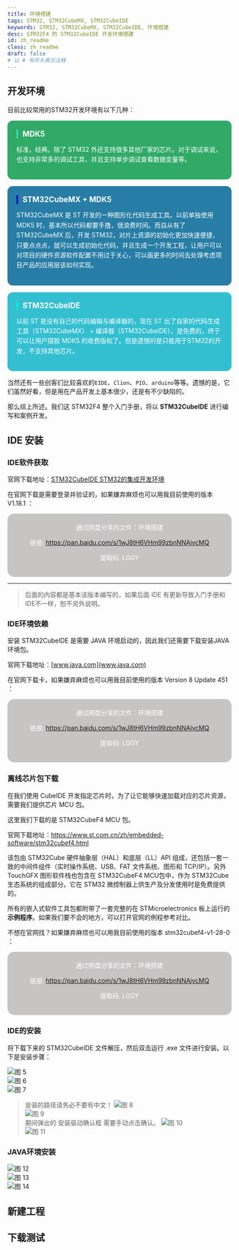 ```yaml
---
title: 环境搭建
tags: STM32, STM32CubeMX, STM32CubeIDE
keywords: STM32, STM32CubeMX, STM32CubeIDE, 环境搭建
desc: STM32F4 的 STM32CubeIDE 开发环境搭建
id: zh_readme
class: zh_readme
draft: false
# 以 # 号开头表示注释
---
```



## 开发环境

目前比较常用的STM32开发环境有以下几种：

<div style="
  background-color:rgb(49, 170, 104);
  border-radius: 12px;
  padding: 20px;
  margin: 15px 0;
">
  <span style="
    font-weight: bold;
    font-size: 1.2em;
    display: block;
    color:rgb(255, 255, 255);
    border-left: 4px solid rgb(52, 219, 177); /* 左侧装饰线 */
    padding-left: 10px;
  ">
    MDK5
  </span>
  <p style="color:rgb(255, 255, 255); line-height: 1.6">
    标准，经典。除了 STM32 外还支持很多其他厂家的芯片。对于调试来说，也支持非常多的调试工具，并且支持单步调试查看数据变量等。
  </p>
</div>

<div style="
  background-color:rgb(39, 125, 165);
  border-radius: 12px;
  padding: 20px;
  margin: 15px 0;
">
  <span style="
    font-weight: bold;
    font-size: 1.2em;
    display: block;
    color:rgb(255, 255, 255);
    border-left: 4px solid rgb(22, 19, 201); /* 左侧装饰线 */
    padding-left: 10px;
  ">
    STM32CubeMX + MDK5
  </span>
  <p style="color:rgb(255, 255, 255); line-height: 1.6">
    STM32CubeMX 是 ST 开发的一种图形化代码生成工具。以前单独使用 MDK5 时，基本所以代码都要手撸，很浪费时间。而自从有了 STM32CubeMX 后，开发 STM32，对片上资源的初始化更加快速便捷，只要点点点，就可以生成初始化代码，并且生成一个开发工程，让用户可以对项目的硬件资源软件配置不用过于关心，可以画更多的时间去处理考虑项目产品的应用层该如何实现。
  </p>
</div>

<div style="
  background-color:rgb(52, 191, 209);
  border-radius: 12px;
  padding: 20px;
  margin: 15px 0;
">
  <span style="
    font-weight: bold;
    font-size: 1.2em;
    display: block;
    color:rgb(255, 255, 255);
    border-left: 4px solid rgb(9, 233, 203); /* 左侧装饰线 */
    padding-left: 10px;
  ">
    STM32CubeIDE
  </span>
  <p style="color:rgb(255, 255, 255); line-height: 1.6">
    以前 ST 是没有自己的代码编辑与编译器的，现在 ST 出了自家的代码生成工具（STM32CubeMX） + 编译器（STM32CubeIDE），是免费的，终于可以让用户摆脱 MDK5 的收费版权了。但是遗憾的是只能用于STM32的开发，不支持其他芯片。
  </p>
</div>

当然还有一些创客们比较喜欢的`EIDE`、`Clion`、`PIO`、`arduino`等等。遗憾的是，它们虽然好看，但是用在产品开发上基本很少，还是有不少缺陷的。

那么综上所述。我们这 STM32F4 整个入门手册，将以 **STM32CubeIDE** 进行编写和案例开发。

## IDE 安装

### IDE软件获取

官网下载地址：[STM32CubeIDE STM32的集成开发环境](https://www.st.com.cn/zh/development-tools/stm32cubeide.html)

在官网下载是需要登录并验证的，如果嫌弃麻烦也可以用我目前使用的版本 V1.18.1 ：


<div style="
  background-color:rgb(199, 196, 196);  /* 背景色 */
  border-radius: 15px;        /* 圆角半径 */
  padding: 20px;              /* 内边距 */
  color: white;               /* 文字颜色 */
  text-align: center;         /* 文字对齐 */
  box-sizing: border-box;     /* 尺寸包含内边距 */
">
通过网盘分享的文件：环境搭建

链接: https://pan.baidu.com/s/1wJ8tH6VHm99zbnNNAjvcMQ 

提取码: LGGY 
</div>

---

> 后面的内容都是基本该版本编写的，如果后面 IDE 有更新导致入门手册和IDE不一样，恕不另外说明。

### IDE环境依赖

安装 STM32CubeIDE 是需要 JAVA 环境启动的，因此我们还需要下载安装JAVA环境包。

官网下载地址：[www.java.com](www.java.com)

在官网下载卡，如果嫌弃麻烦也可以用我目前使用的版本 Version 8 Update 451 ：

<div style="
  background-color:rgb(199, 196, 196);  /* 背景色 */
  border-radius: 15px;        /* 圆角半径 */
  padding: 20px;              /* 内边距 */
  color: white;               /* 文字颜色 */
  text-align: center;         /* 文字对齐 */
  box-sizing: border-box;     /* 尺寸包含内边距 */
">
通过网盘分享的文件：环境搭建

链接: https://pan.baidu.com/s/1wJ8tH6VHm99zbnNNAjvcMQ 

提取码: LGGY 
</div>

### 离线芯片包下载

在我们使用 CubeIDE 开发指定芯片时，为了让它能够快速加载对应的芯片资源，需要我们提供芯片 MCU 包。

这里我们下载的是 STM32CubeF4 MCU 包。

官网下载地址：https://www.st.com.cn/zh/embedded-software/stm32cubef4.html

该包由 STM32Cube 硬件抽象层（HAL）和底层（LL）API 组成，还包括一套一致的中间件组件（实时操作系统、USB、FAT 文件系统、图形和 TCP/IP）。另外 TouchGFX 图形软件栈也包含在 STM32CubeF4 MCU包中，作为 STM32Cube 生态系统的组成部分。它在 STM32 微控制器上供生产及分发使用时是免费提供的。

所有的嵌入式软件工具包都附带了一套完整的在 STMicroelectronics 板上运行的**示例程序**。如果我们要不会的地方，可以打开官网的例程参考对比。

不想在官网找？如果嫌弃麻烦也可以用我目前使用的版本 stm32cubef4-v1-28-0 ：

<div style="
  background-color:rgb(199, 196, 196);  /* 背景色 */
  border-radius: 15px;        /* 圆角半径 */
  padding: 20px;              /* 内边距 */
  color: white;               /* 文字颜色 */
  text-align: center;         /* 文字对齐 */
  box-sizing: border-box;     /* 尺寸包含内边距 */
">
通过网盘分享的文件：环境搭建

链接: https://pan.baidu.com/s/1wJ8tH6VHm99zbnNNAjvcMQ 

提取码: LGGY 
</div>

### IDE的安装

将下载下来的 STM32CubeIDE 文件解压，然后双击运行 .exe 文件进行安装。以下是安装步骤：

![图 5](../../static/images/docs/mcu/stm32f4/install/install-2025-07-01-01-04-05.png)  
![图 6](../../static/images/docs/mcu/stm32f4/install/install-2025-07-01-01-04-20.png)  
![图 7](../../static/images/docs/mcu/stm32f4/install/install-2025-07-01-01-05-16.png)  
> 安装的路径请务必不要有中文！
![图 8](../../static/images/docs/mcu/stm32f4/install/install-2025-07-01-01-05-30.png)  
![图 9](../../static/images/docs/mcu/stm32f4/install/install-2025-07-01-01-05-34.png)  
> 期间弹出的 安装驱动确认框 需要手动点击确认。
![图 10](../../static/images/docs/mcu/stm32f4/install/install-2025-07-01-01-07-35.png)  
![图 11](../../static/images/docs/mcu/stm32f4/install/install-2025-07-01-01-07-52.png)  

### JAVA环境安装

![图 12](../../static/images/docs/mcu/stm32f4/install/install-2025-07-01-01-09-43.png)  
![图 13](../../static/images/docs/mcu/stm32f4/install/install-2025-07-01-01-09-49.png)  
![图 14](../../static/images/docs/mcu/stm32f4/install/install-2025-07-01-01-10-08.png)  



## 新建工程

## 下载测试